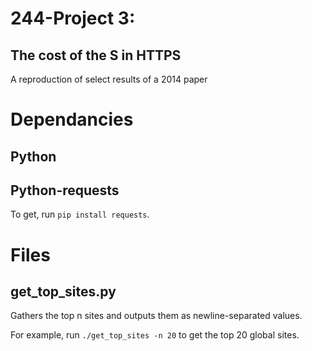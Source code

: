 # 244-Project 3:
## The cost of the S in HTTPS
A reproduction of select results of a 2014 paper

# Dependancies
## Python

## Python-requests
To get, run `pip install requests`.

# Files
## get_top_sites.py
Gathers the top n sites and outputs them as newline-separated values.

For example, run `./get_top_sites -n 20` to get the top 20 global sites.

